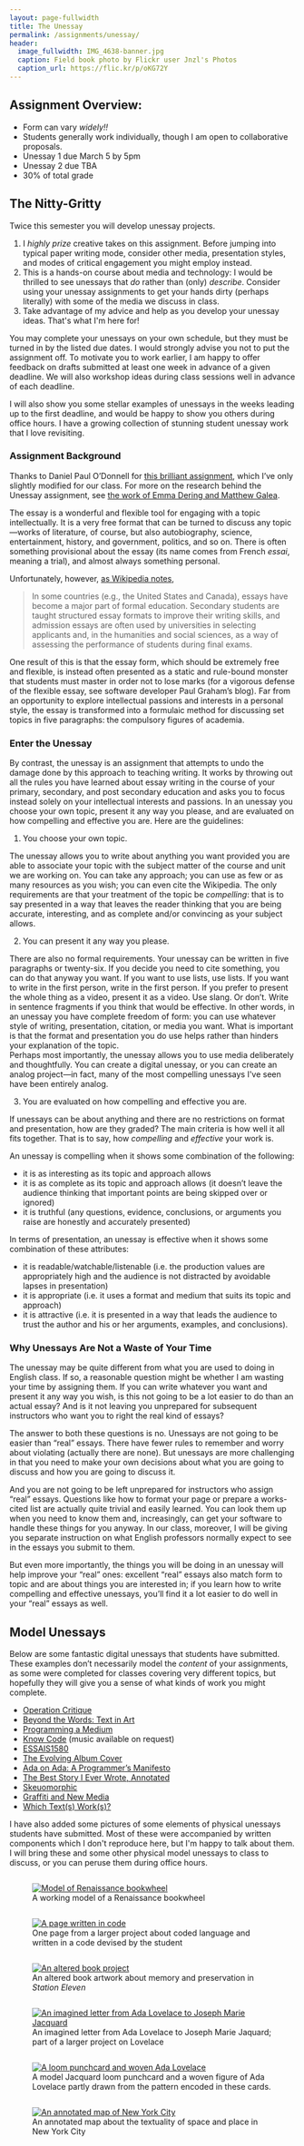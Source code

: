 ```yaml
---
layout: page-fullwidth
title: The Unessay
permalink: /assignments/unessay/
header:
  image_fullwidth: IMG_4638-banner.jpg
  caption: Field book photo by Flickr user Jnzl's Photos
  caption_url: https://flic.kr/p/oKG72Y
---
```


## Assignment Overview:

+ Form can vary *widely!!*
+ Students generally work individually, though I am open to collaborative proposals. 
+ Unessay 1 due March 5 by 5pm
+ Unessay 2 due TBA
+ 30% of total grade

## The Nitty-Gritty 

Twice this semester you will develop unessay projects.

1. I *highly prize* creative takes on this assignment. Before jumping into typical paper writing mode, consider other media, presentation styles, and modes of critical engagement you might employ instead.
2. This is a hands-on course about media and technology: I would be thrilled to see unessays that *do* rather than (only) *describe*. Consider using your unessay assignments to get your hands dirty (perhaps literally) with some of the media we discuss in class.
3. Take advantage of my advice and help as you develop your unessay ideas. That's what I'm here for!

You may complete your unessays on your own schedule, but they must be turned in by the listed due dates. I would strongly advise you not to put the assignment off. To motivate you to work earlier, I am happy to offer feedback on drafts submitted at least one week in advance of a given deadline. We will also workshop ideas during class sessions well in advance of each deadline.

I will also show you some stellar examples of unessays in the weeks leading up to the first deadline, and would be happy to show you others during office hours. I have a growing collection of stunning student unessay work that I love revisiting.

### Assignment Background

Thanks to Daniel Paul O’Donnell for [this brilliant assignment](http://people.uleth.ca/~daniel.odonnell/Teaching/the-unessay), which I’ve only slightly modified for our class. For more on the research behind the Unessay assignment, see [the work of Emma Dering and Matthew Galea](http://dpod.kakelbont.ca/category/research/unessay/).

The essay is a wonderful and flexible tool for engaging with a topic intellectually. It is a very free format that can be turned to discuss any topic—works of literature, of course, but also autobiography, science, entertainment, history, and government, politics, and so on. There is often something provisional about the essay (its name comes from French *essai*, meaning a trial), and almost always something personal.

Unfortunately, however, [as Wikipedia notes](http://en.wikipedia.org/w/index.php?title=Essay&oldid=510540710),

> In some countries (e.g., the United States and Canada), essays have become a major part of formal education. Secondary students are taught structured essay formats to improve their writing skills, and admission essays are often used by universities in selecting applicants and, in the humanities and social sciences, as a way of assessing the performance of students during final exams.

One result of this is that the essay form, which should be extremely free and flexible, is instead often presented as a static and rule-bound monster that students must master in order not to lose marks (for a vigorous defense of the flexible essay, see software developer Paul Graham’s blog). Far from an opportunity to explore intellectual passions and interests in a personal style, the essay is transformed into a formulaic method for discussing set topics in five paragraphs: the compulsory figures of academia.

### Enter the Unessay

By contrast, the unessay is an assignment that attempts to undo the damage done by this approach to teaching writing. It works by throwing out all the rules you have learned about essay writing in the course of your primary, secondary, and post secondary education and asks you to focus instead solely on your intellectual interests and passions. In an unessay you choose your own topic, present it any way you please, and are evaluated on how compelling and effective you are. Here are the guidelines:

1. You choose your own topic.  
  
  The unessay allows you to write about anything you want provided you are able to associate your topic with the subject matter of the course and unit we are working on. You can take any approach; you can use as few or as many resources as you wish; you can even cite the Wikipedia. The only requirements are that your treatment of the topic be *compelling*: that is to say presented in a way that leaves the reader thinking that you are being accurate, interesting, and as complete and/or convincing as your subject allows.

2. You can present it any way you please. 
  
  There are also no formal requirements. Your unessay can be written in five paragraphs or twenty-six. If you decide you need to cite something, you can do that anyway you want. If you want to use lists, use lists. If you want to write in the first person, write in the first person. If you prefer to present the whole thing as a video, present it as a video. Use slang. Or don’t. Write in sentence fragments if you think that would be effective. In other words, in an unessay you have complete freedom of form: you can use whatever style of writing, presentation, citation, or media you want. What is important is that the format and presentation you do use helps rather than hinders your explanation of the topic.  
Perhaps most importantly, the unessay allows you to use media deliberately and thoughtfully. You can create a digital unessay, or you can create an analog project—in fact, many of the most compelling unessays I've seen have been entirely analog.

3. You are evaluated on how compelling and effective you are. 
  
  If unessays can be about anything and there are no restrictions on format and presentation, how are they graded? The main criteria is how well it all fits together. That is to say, how *compelling* and *effective* your work is.
      
  An unessay is compelling when it shows some combination of the following:
    
  + it is as interesting as its topic and approach allows
  + it is as complete as its topic and approach allows (it doesn’t leave the audience thinking that important points are being skipped over or ignored)
  + it is truthful (any questions, evidence, conclusions, or arguments you raise are honestly and accurately presented)  
      
  In terms of presentation, an unessay is effective when it shows some combination of these attributes:
   
  + it is readable/watchable/listenable (i.e. the production values are appropriately high and the audience is not distracted by avoidable lapses in presentation)
  + it is appropriate (i.e. it uses a format and medium that suits its topic and approach)
  + it is attractive (i.e. it is presented in a way that leads the audience to trust the author and his or her arguments, examples, and conclusions).

### Why Unessays Are Not a Waste of Your Time

The unessay may be quite different from what you are used to doing in English class. If so, a reasonable question might be whether I am wasting your time by assigning them. If you can write whatever you want and present it any way you wish, is this not going to be a lot easier to do than an actual essay? And is it not leaving you unprepared for subsequent instructors who want you to right the real kind of essays?

The answer to both these questions is no. Unessays are not going to be easier than “real” essays. There have fewer rules to remember and worry about violating (actually there are none). But unessays are more challenging in that you need to make your own decisions about what you are going to discuss and how you are going to discuss it.

And you are not going to be left unprepared for instructors who assign “real” essays. Questions like how to format your page or prepare a works-cited list are actually quite trivial and easily learned. You can look them up when you need to know them and, increasingly, can get your software to handle these things for you anyway. In our class, moreover, I will be giving you separate instruction on what English professors normally expect to see in the essays you submit to them.

But even more importantly, the things you will be doing in an unessay will help improve your “real” ones: excellent “real” essays also match form to topic and are about things you are interested in; if you learn how to write compelling and effective unessays, you’ll find it a lot easier to do well in your “real” essays as well.

## Model Unessays

Below are some fantastic digital unessays that students have submitted. These examples don’t necessarily model the *content* of your assignments, as some were completed for classes covering very different topics, but hopefully they will give you a sense of what kinds of work you might complete.

+ [Operation Critique](http://operation-critique.tumblr.com/)
+ [Beyond the Words: Text in Art](https://textart.blog)
+ [Programming a Medium](https://www.dropbox.com/s/qqz0pi7ix7rphz2/mhartyUnessay1Body.java?dl=0)
+ [Know Code](https://genius.com/11691335) (music available on request)
+ [ESSAIS1580](https://essais1580.wordpress.com/)
+ [The Evolving Album Cover](http://totalbumsunessay.tumblr.com/)
+ [Ada on Ada: A Programmer’s Manifesto](http://adaonada.tumblr.com/)
+ [The Best Story I Ever Wrote, Annotated](https://www.dropbox.com/s/gqh7u24tt9a0nnu/Tiarks%20Unessay%20Project.pdf?dl=0)
+ [Skeuomorphic](http://skeuomorphs-f14tot.tumblr.com/)
+ [Graffiti and New Media](http://graffitiandnewmedia.tumblr.com/)
+ [Which Text(s) Work(s)?](https://damoren.wordpress.com/)

I have also added some pictures of some elements of physical unessays students have submitted. Most of these were accompanied by written components which I don't reproduce here, but I'm happy to talk about them. I will bring these and some other physical model unessays to class to discuss, or you can peruse them during office hours.

<div class="row">
    <div class="small-4 columns">
        <figure>
        <a href="/images/unessays/IMG_4445.jpg" target="_blank">
        <img src="/images/unessays/IMG_4445.jpg" alt="Model of Renaissance bookwheel" />
        </a>
        <figcaption>A working model of a Renaissance bookwheel</figcaption>
        </figure>
    </div>
    <div class="small-4 columns">
        <figure>
        <a href="/images/unessays/IMG_4504.jpg" target="_blank">
        <img src="/images/unessays/IMG_4504.jpg" alt="A page written in code" />
        </a>
        <figcaption>One page from a larger project about coded language and written in a code devised by the student</figcaption>
        </figure>
    </div>
    <div class="small-4 columns">
        <figure>
        <a href="/images/unessays/IMG_4638.jpg" target="_blank">
        <img src="/images/unessays/IMG_4638.jpg" alt="An altered book project" />
        </a>
        <figcaption>An altered book artwork about memory and preservation in <em>Station Eleven</em></figcaption>
        </figure>
    </div>
</div>
       
<div class="row">
    <div class="small-4 columns">
        <figure>
        <a href="/images/unessays/IMG_4541.jpg" target="_blank">
        <img src="/images/unessays/IMG_4541.jpg" alt="An imagined letter from Ada Lovelace to Joseph Marie Jacquard" />
        </a>
        <figcaption>An imagined letter from Ada Lovelace to Joseph Marie Jaquard; part of a larger project on Lovelace</figcaption>
        </figure>
    </div>
    <div class="small-4 columns">
        <figure>
        <a href="/images/unessays/IMG_4543.jpg" target="_blank">
        <img src="/images/unessays/IMG_4543.jpg" alt="A loom punchcard and woven Ada Lovelace" />
        </a>
        <figcaption>A model Jacquard loom punchcard and a woven figure of Ada Lovelace partly drawn from the pattern encoded in these cards.</figcaption>
        </figure>
    </div>
    <div class="small-4 columns">
        <figure>
        <a href="/images/unessays/IMG_4642.jpg" target="_blank">
        <img src="/images/unessays/IMG_4642.jpg" alt="An annotated map of New York City" />
        </a>
        <figcaption>An annotated map about the textuality of space and place in New York City</figcaption>
        </figure>
    </div>
</div> 